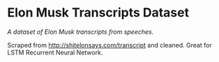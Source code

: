 # Elon Musk Transcripts Dataset

_A dataset of Elon Musk transcripts from speeches._

Scraped from http://shitelonsays.com/transcript and cleaned.
Great for LSTM Recurrent Neural Network.

